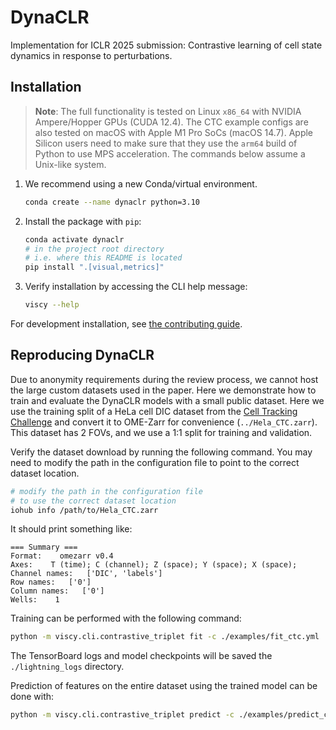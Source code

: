 # DynaCLR

Implementation for ICLR 2025 submission:
Contrastive learning of cell state dynamics in response to perturbations.

## Installation

> **Note**:
> The full functionality is tested on Linux `x86_64` with NVIDIA Ampere/Hopper GPUs (CUDA 12.4).
> The CTC example configs are also tested on macOS with Apple M1 Pro SoCs (macOS 14.7).
> Apple Silicon users need to make sure that they use
> the `arm64` build of Python to use MPS acceleration.
> The commands below assume a Unix-like system.

1. We recommend using a new Conda/virtual environment.

    ```sh
    conda create --name dynaclr python=3.10
    ```

2. Install the package with `pip`:

    ```sh
    conda activate dynaclr
    # in the project root directory
    # i.e. where this README is located
    pip install ".[visual,metrics]"
    ```

3. Verify installation by accessing the CLI help message:

    ```sh
    viscy --help
    ```

For development installation, see [the contributing guide](./CONTRIBUTING.md).

## Reproducing DynaCLR

Due to anonymity requirements during the review process,
we cannot host the large custom datasets used in the paper.
Here we demonstrate how to train and evaluate the DynaCLR models with a small public dataset.
Here we use the training split of a HeLa cell DIC dataset from the
[Cell Tracking Challenge](http://data.celltrackingchallenge.net/training-datasets/DIC-C2DH-HeLa.zip)
and convert it to OME-Zarr for convenience (`../Hela_CTC.zarr`).
This dataset has 2 FOVs, and we use a 1:1 split for training and validation.

Verify the dataset download by running the following command.
You may need to modify the path in the configuration file to point to the correct dataset location.

```sh
# modify the path in the configuration file
# to use the correct dataset location
iohub info /path/to/Hela_CTC.zarr
```

It should print something like:

```text
=== Summary ===
Format:    omezarr v0.4
Axes:    T (time); C (channel); Z (space); Y (space); X (space);
Channel names:   ['DIC', 'labels']
Row names:   ['0']
Column names:   ['0']
Wells:    1
```

Training can be performed with the following command:

```sh
python -m viscy.cli.contrastive_triplet fit -c ./examples/fit_ctc.yml
```

The TensorBoard logs and model checkpoints will be saved the `./lightning_logs` directory.

Prediction of features on the entire dataset using the trained model can be done with:

```sh
python -m viscy.cli.contrastive_triplet predict -c ./examples/predict_ctc.yml
```
